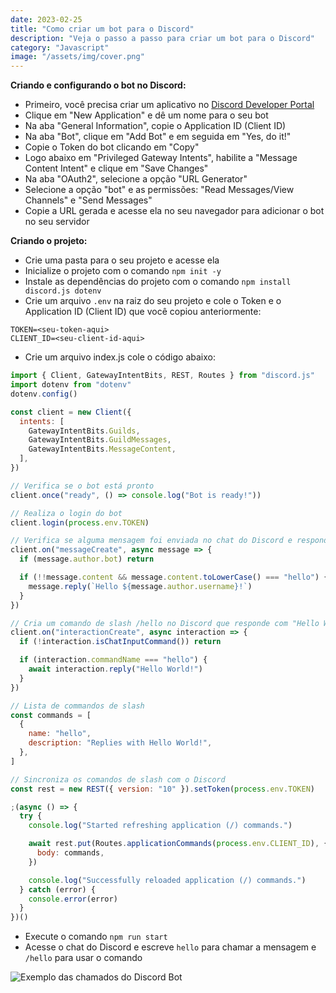 ```yaml
---
date: 2023-02-25
title: "Como criar um bot para o Discord"
description: "Veja o passo a passo para criar um bot para o Discord"
category: "Javascript"
image: "/assets/img/cover.png"
---
```


**Criando e configurando o bot no Discord:**

- Primeiro, você precisa criar um aplicativo no <a href="https://discord.com/developers/applications" target="_blank" rel="noopener noreferrer">Discord Developer Portal</a>
- Clique em "New Application" e dê um nome para o seu bot
- Na aba "General Information", copie o Application ID (Client ID)
- Na aba "Bot", clique em "Add Bot" e em seguida em "Yes, do it!"
- Copie o Token do bot clicando em "Copy"
- Logo abaixo em "Privileged Gateway Intents", habilite a "Message Content Intent" e clique em "Save Changes"
- Na aba "OAuth2", selecione a opção "URL Generator"
- Selecione a opção "bot" e as permissões: "Read Messages/View Channels" e "Send Messages"
- Copie a URL gerada e acesse ela no seu navegador para adicionar o bot no seu servidor

**Criando o projeto:**

- Crie uma pasta para o seu projeto e acesse ela
- Inicialize o projeto com o comando `npm init -y`
- Instale as dependências do projeto com o comando `npm install discord.js dotenv`
- Crie um arquivo `.env` na raiz do seu projeto e cole o Token e o Application ID (Client ID) que você copiou anteriormente:

```
TOKEN=<seu-token-aqui>
CLIENT_ID=<seu-client-id-aqui>
```

- Crie um arquivo index.js cole o código abaixo:

```js
import { Client, GatewayIntentBits, REST, Routes } from "discord.js"
import dotenv from "dotenv"
dotenv.config()

const client = new Client({
  intents: [
    GatewayIntentBits.Guilds,
    GatewayIntentBits.GuildMessages,
    GatewayIntentBits.MessageContent,
  ],
})

// Verifica se o bot está pronto
client.once("ready", () => console.log("Bot is ready!"))

// Realiza o login do bot
client.login(process.env.TOKEN)

// Verifica se alguma mensagem foi enviada no chat do Discord e responde caso a mensagem seja "hello"
client.on("messageCreate", async message => {
  if (message.author.bot) return

  if (!!message.content && message.content.toLowerCase() === "hello") {
    message.reply(`Hello ${message.author.username}!`)
  }
})

// Cria um comando de slash /hello no Discord que responde com "Hello World!"
client.on("interactionCreate", async interaction => {
  if (!interaction.isChatInputCommand()) return

  if (interaction.commandName === "hello") {
    await interaction.reply("Hello World!")
  }
})

// Lista de commandos de slash
const commands = [
  {
    name: "hello",
    description: "Replies with Hello World!",
  },
]

// Sincroniza os comandos de slash com o Discord
const rest = new REST({ version: "10" }).setToken(process.env.TOKEN)

;(async () => {
  try {
    console.log("Started refreshing application (/) commands.")

    await rest.put(Routes.applicationCommands(process.env.CLIENT_ID), {
      body: commands,
    })

    console.log("Successfully reloaded application (/) commands.")
  } catch (error) {
    console.error(error)
  }
})()
```

- Execute o comando `npm run start`
- Acesse o chat do Discord e escreve `hello` para chamar a mensagem e `/hello` para usar o comando

<div class="averageSize">

![Exemplo das chamados do Discord Bot](/assets/img/discord-bot.png)

</div>
